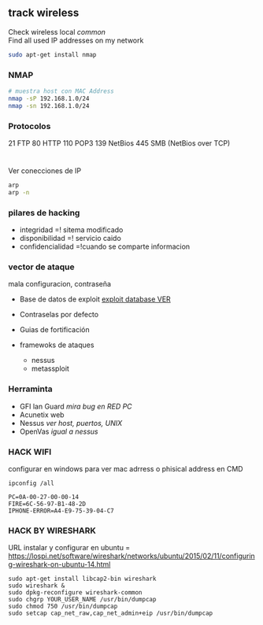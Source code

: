 ## track wireless

Check wireless local *common*  
Find all used IP addresses on my network

```bash
sudo apt-get install nmap
```
### NMAP
```bash
# muestra host con MAC Address
nmap -sP 192.168.1.0/24 
nmap -sn 192.168.1.0/24
```


### Protocolos
21 FTP
80 HTTP
110 POP3
139 NetBios
445 SMB (NetBios over TCP)

# 
Ver conecciones de IP
```bash
arp
arp -n
```
### pilares de hacking

- integridad =! sitema modificado
- disponibilidad =! servicio caido
- confidencialidad =!cuando se comparte informacion

### vector de ataque
mala configuracion, contraseña  

* Base de datos de exploit  [exploit database VER](https://www.exploit-db.com/)
* Contraselas por defecto
* Guias de fortificación

* framewoks de ataques
	* nessus
	* metassploit  

### Herraminta

* GFI lan Guard *mira bug en RED PC*
* Acunetix web
* Nessus *ver host, puertos, UNIX*
* OpenVas *igual a nessus*


### HACK WIFI
configurar en windows para ver mac adrress o phisical address
en CMD

	ipconfig /all

	PC=0A-00-27-00-00-14
	FIRE=6C-56-97-B1-48-2D
	IPHONE-ERROR=A4-E9-75-39-04-C7

### HACK BY WIRESHARK
URL instalar y configurar en ubuntu = https://lospi.net/software/wireshark/networks/ubuntu/2015/02/11/configuring-wireshark-on-ubuntu-14.html

	sudo apt-get install libcap2-bin wireshark
	sudo wireshark &
	sudo dpkg-reconfigure wireshark-common
	sudo chgrp YOUR_USER_NAME /usr/bin/dumpcap
	sudo chmod 750 /usr/bin/dumpcap
	sudo setcap cap_net_raw,cap_net_admin+eip /usr/bin/dumpcap
